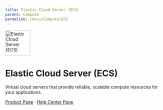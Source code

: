 ```yaml
---
title: Elastic Cloud Server (ECS)
parent: Compute
permalink: /docs/Compute/ECS
---
```


<img src="https://res-static.hc-cdn.cn/cloudbu-site/public/new-product-icon/Compute/ECS.png" width="80" height="80" alt="Elastic Cloud Server (ECS)">

# Elastic Cloud Server (ECS)

Virtual cloud servers that provide reliable, scalable compute resources for your applications.

[Product Page](https://www.huaweicloud.com/intl/en-us/product/ecs.html) &middot;
[Help Center Page](https://support.huaweicloud.com/intl/en-us/ecs/index.html)

